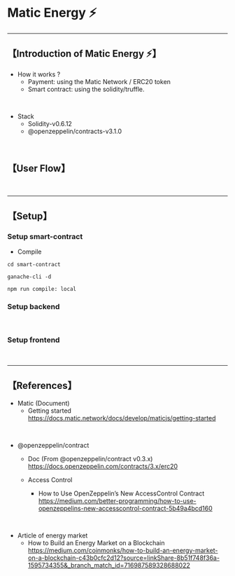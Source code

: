 # Matic Energy ⚡️

***
## 【Introduction of Matic Energy ⚡️】
- How it works ?
  - Payment: using the Matic Network / ERC20 token
  - Smart contract: using the solidity/truffle.


<br>


- Stack
  - Solidity-v0.6.12
  - @openzeppelin/contracts-v3.1.0 


&nbsp;

## 【User Flow】


&nbsp;

***

## 【Setup】
### Setup smart-contract
- Compile
```
cd smart-contract

ganache-cli -d

npm run compile: local
```


### Setup backend

&nbsp;

### Setup frontend


&nbsp;


***

## 【References】
- Matic (Document)
  - Getting started  
    https://docs.matic.network/docs/develop/maticjs/getting-started

<br>

- @openzeppelin/contract
  - Doc (From @openzeppelin/contract v0.3.x)  
https://docs.openzeppelin.com/contracts/3.x/erc20  
  
  - Access Control
    - How to Use OpenZeppelin’s New AccessControl Contract  
https://medium.com/better-programming/how-to-use-openzeppelins-new-accesscontrol-contract-5b49a4bcd160

<br>

- Article of energy market
  - How to Build an Energy Market on a Blockchain  
https://medium.com/coinmonks/how-to-build-an-energy-market-on-a-blockchain-c43b0cfc2d12?source=linkShare-8b51f748f36a-1595734355&_branch_match_id=716987589328688022
